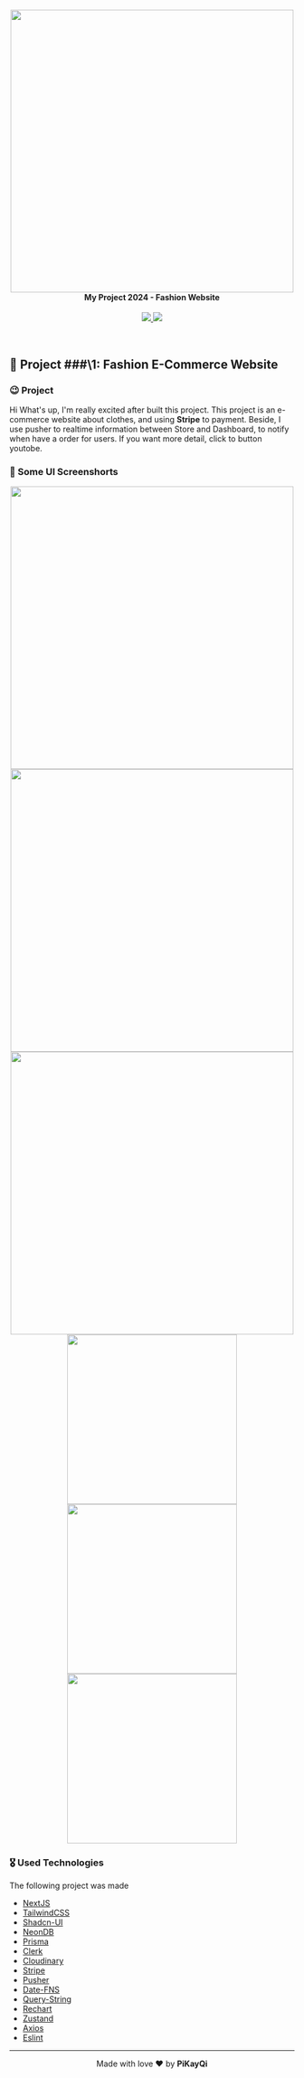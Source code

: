 <h4 align="center">
 <a href="https://youtu.be/LwsT1mUYnXo?si=HYPmf36RNFcIc3W5" ><img src="https://res.cloudinary.com/dzjbblbta/image/upload/v1724658876/thumnail_j3z4js.png" width="500px" /><br></a>
 <div align><b>My Project 2024 - Fashion Website</b></div>
</h4>
<p align="center">
  <a href="https://youtu.be/LwsT1mUYnXo?si=HYPmf36RNFcIc3W5" target="_blank">
     <img src="https://img.shields.io/badge/YouTube-FF0000?style=for-the-badge&logo=youtube&logoColor=white" target="_blank" /> 
  </a>
  
  <a href="https://shop-fashion-seven.vercel.app/" target="_blank">
     <img src="https://img.shields.io/badge/Vercel-ffffff?style=for-the-badge&logo=vercel&logoColor=black&padding=14px" target="_blank" /> 
  </a>
</p>
<br>

## 	:bricks: Project ###\1: Fashion E-Commerce Website
### :wink: Project

Hi What's up, I'm really excited after built this project. This project is an e-commerce website about clothes, and using <b>Stripe</b> to payment. Beside, I use pusher to realtime information between Store and Dashboard, to notify when have a order for users. If you want more detail, click to button youtobe.

### :camera_flash: Some UI Screenshorts
<div align="center">
  <div align="center">
    <img src="https://res.cloudinary.com/dzjbblbta/image/upload/v1724661161/fr8p3adoxjcyocshzwwb.png" width="500px" target="_blank" /> 
    <img src="https://res.cloudinary.com/dzjbblbta/image/upload/v1724661161/w4r4jy8revkfozjjsamg.png" width="500px" target="_blank" /> 
    <img src="https://res.cloudinary.com/dzjbblbta/image/upload/v1724661155/ekqvlmcyvocwnyblms6k.png" width="500px" target="_blank" /> 
  </div>
  <div align="center">
    <img src="https://res.cloudinary.com/dzjbblbta/image/upload/v1724661155/y9vuksdxf7gsnqaxo2t1.png" width="300px" target="_blank" />
    <img src="https://res.cloudinary.com/dzjbblbta/image/upload/v1724661154/oycnsja6z9f5jgfrarse.png" width="300px" target="_blank" />
    <img src="https://res.cloudinary.com/dzjbblbta/image/upload/v1724661155/vi77p5fwvr6ufgvj1iva.png" width="300px" target="_blank" />
  </div>
</div>

### :medal_military: Used Technologies

The following project was made

- [NextJS](https://nextjs.org/)
- [TailwindCSS](https://tailwindcss.com/)
- [Shadcn-UI](https://ui.shadcn.com/)
- [NeonDB](https://neon.tech/)
- [Prisma](https://www.prisma.io/)
- [Clerk](https://dashboard.clerk.com/)
- [Cloudinary](https://cloudinary.com/)
- [Stripe](https://stripe.com/)
- [Pusher](https://pusher.com/)
- [Date-FNS](https://date-fns.org/)
- [Query-String](https://www.npmjs.com/package/query-string)
- [Rechart](https://recharts.org/)
- [Zustand](https://www.npmjs.com/package/zustand)
- [Axios](https://www.npmjs.com/package/axios)
- [Eslint](https://www.npmjs.com/package/eslint)

---

<p align="center">Made with love ❤️ by <b><a src="https://github.com/PiNguyenVanHong">PiKayQi</a></b></p>
